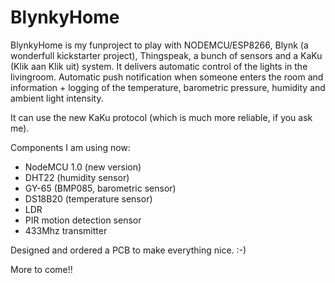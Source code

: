 # BlynkyHome
BlynkyHome is my funproject to play with NODEMCU/ESP8266, Blynk (a wonderfull kickstarter project), Thingspeak, a bunch of sensors and a KaKu (Klik aan Klik uit) system. It delivers automatic control of the lights in the livingroom. Automatic push notification when someone enters the room and information + logging of the temperature, barometric pressure, humidity and ambient light intensity.

It can use the new KaKu protocol (which is much more reliable, if you ask me).

Components I am using now:
- NodeMCU 1.0 (new version)
- DHT22 (humidity sensor)
- GY-65 (BMP085, barometric sensor)
- DS18B20 (temperature sensor)
- LDR
- PIR motion detection sensor
- 433Mhz transmitter

Designed and ordered a PCB to make everything nice. :-)

More to come!! 
